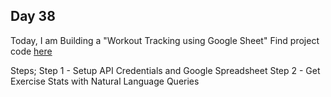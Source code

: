 ## Day 38

Today, I am Building a "Workout Tracking using Google Sheet"
Find project code [here](Day38/day38.py)

Steps;
Step 1 - Setup API Credentials and Google Spreadsheet
Step 2 - Get Exercise Stats with Natural Language Queries
